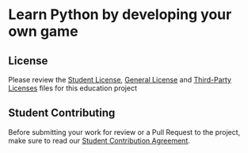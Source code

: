 # Learn Python by developing your own game

## License

Please review the [Student License](licenses/student-license.md), [General License](licenses/LICENSE.md) and [Third-Party Licenses](licenses/3rd-party-licenses.md) files for this education project

## Student Contributing

Before submitting your work for review or a Pull Request to the project, make sure to read our [Student Contribution Agreement](licenses/student-contribution.md).